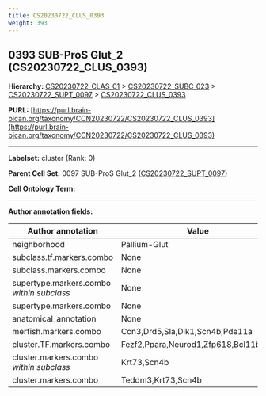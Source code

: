 ```yaml
---
title: CS20230722_CLUS_0393
weight: 393
---
```

## 0393 SUB-ProS Glut_2 (CS20230722_CLUS_0393)
<b>Hierarchy: </b>
[CS20230722_CLAS_01](../CS20230722_CLAS_01) >
[CS20230722_SUBC_023](../CS20230722_SUBC_023) >
[CS20230722_SUPT_0097](../CS20230722_SUPT_0097) >
[CS20230722_CLUS_0393](../CS20230722_CLUS_0393)

**PURL:** [https://purl.brain-bican.org/taxonomy/CCN20230722/CS20230722_CLUS_0393](https://purl.brain-bican.org/taxonomy/CCN20230722/CS20230722_CLUS_0393)

---


**Labelset:** cluster (Rank: 0)

**Parent Cell Set:** 0097 SUB-ProS Glut_2 ([CS20230722_SUPT_0097](../CS20230722_SUPT_0097))



**Cell Ontology Term:** 

[MARKER GENES.]: #


---

[TRANSFERRED ANNOTATIONS.]: #


[AUTHOR ANNOTATION FIELDS.]: #


**Author annotation fields:**

| Author annotation | Value |
|-------------------|-------|
|neighborhood|Pallium-Glut|
|subclass.tf.markers.combo|None|
|subclass.markers.combo|None|
|supertype.markers.combo _within subclass_|None|
|supertype.markers.combo|None|
|anatomical_annotation|None|
|merfish.markers.combo|Ccn3,Drd5,Sla,Dlk1,Scn4b,Pde11a|
|cluster.TF.markers.combo|Fezf2,Ppara,Neurod1,Zfp618,Bcl11b,Id4|
|cluster.markers.combo _within subclass_|Krt73,Scn4b|
|cluster.markers.combo|Teddm3,Krt73,Scn4b|
